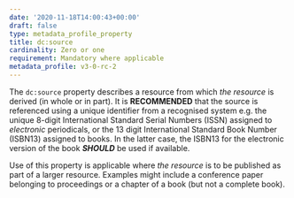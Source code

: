 ```yaml
---
date: '2020-11-18T14:00:43+00:00'
draft: false
type: metadata_profile_property
title: dc:source
cardinality: Zero or one
requirement: Mandatory where applicable
metadata_profile: v3-0-rc-2
---
```


The `dc:source` property describes a resource from which *the resource* is derived (in whole or in part). It is **RECOMMENDED** that the source is referenced using a unique identifier from a recognised system e.g. the unique 8-digit International Standard Serial Numbers (ISSN) assigned to *electronic* periodicals, or the 13 digit International Standard Book Number (ISBN13) assigned to books. In the latter case, the ISBN13 for the electronic version of the book ***SHOULD*** be used if available.

Use of this property is applicable where *the resource* is to be published as part of a larger resource. Examples might include a conference paper belonging to proceedings or a chapter of a book (but not a complete book).
